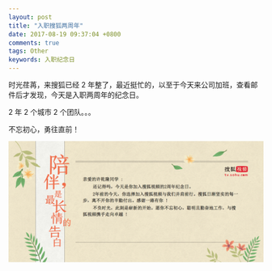 ```yaml
---
layout: post
title: "入职搜狐两周年"
date: 2017-08-19 09:37:04 +0800
comments: true
tags: Other 
keywords: 入职纪念日
---
```


时光荏苒，来搜狐已经 2 年整了，最近挺忙的，以至于今天来公司加班，查看邮件后才发现，今天是入职两周年的纪念日。

2 年 2 个城市 2 个团队。。。

不忘初心，勇往直前！

![](/images/201708/2year.png)